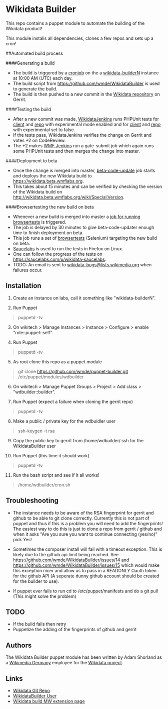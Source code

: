 Wikidata Builder
=========

This repo contains a puppet module to automate the building of the Wikidata product!

This module installs all dependencies, clones a few repos and sets up a cron!

##Automated build process

####Generating a build

* The build is triggered by a [cronjob](https://github.com/addshore/puppet/blob/master/files/wikidatabuilder/cron.sh) on the a [wikidata-builderN](https://wikitech.wikimedia.org/wiki/Nova_Resource:Wikidata-build) instance at 10:00 AM (UTC) each day.
* The build script from https://github.com/wmde/WikidataBuilder is used to generate the build.
* The build is then pushed to a new commit in the [Wikidata repository](https://gerrit.wikimedia.org/r/#/admin/projects/mediawiki/extensions/Wikidata) on Gerrit.

####Testing the build

* After a new commit was made, [WikidataJenkins](http://wikidata-jenkins.wmflabs.org/ci/) runs PHPUnit tests for [client](http://wikidata-jenkins.wmflabs.org/ci/job/wikidata-build-client-tests/) and [repo](http://wikidata-jenkins.wmflabs.org/ci/job/wikidata-build-repo-tests/) with experimental mode enabled and for [client](http://wikidata-jenkins.wmflabs.org/ci/job/wikidata-build-client-tests-nonexperimental/) and [repo](http://wikidata-jenkins.wmflabs.org/ci/job/wikidata-build-repo-tests-nonexperimental/) with experimental set to false.
* If the tests pass, WikidataJenkins verifies the change on Gerrit and votes +2 on CodeReview.
* The +2 makes [WMF Jenkins](https://integration.wikimedia.org/zuul/) run a gate-submit job which again runs some PHPUnit tests and then merges the change into master.

####Deployment to beta

* Once the change is merged into master, [beta-code-update](http://integration.wikimedia.org/ci/job/beta-code-update) job starts and deploys the new Wikidata build to https://wikidata.beta.wmflabs.org.
* This takes about 15 minutes and can be verified by checking the version of the Wikidata build on http://wikidata.beta.wmflabs.org/wiki/Special:Version.

####Browsertesting the new build on beta

* Whenever a new build is merged into master a [job for running browsertests](https://wikidata-jenkins.wmflabs.org/ci/job/wikidata-browsertests-sauce/) is triggered.
* The job is delayed by 30 minutes to give beta-code-updater enough time to finish deployment on beta.
* This job runs a set of [browsertests](https://git.wikimedia.org/tree/mediawiki%2Fextensions%2FWikibase/c4062fdfe5c4349411092a8baf4486454b0a5d59/tests%2Fbrowser) (Selenium) targeting the new build on beta.
* [Saucelabs](https://saucelabs.com/) is used to run the tests in Firefox on Linux.
* One can follow the progress of the tests on https://saucelabs.com/u/wikidata-saucelabs.
* TODO: An email is sent to wikidata-bugs@lists.wikimedia.org when failures occur.

Installation
-----------

1. Create an instance on labs, call it something like "wikidata-builderN".

2. Run Puppet
> puppetd -tv

3. On wikitech > Manage Instances > Instance > Configure > enable "role::puppet::self".

4. Run Puppet
> puppetd -tv

5. As root clone this repo as a puppet module
> git clone https://github.com/wmde/puppet-builder.git /etc/puppet/modules/wdbuilder

6. On wikitech > Manage Puppet Groups > Project > Add class > "wdbuilder::builder".

7. Run Puppet (expect a failure when cloning the gerrit repo)
> puppetd -tv

8. Make a public / private key for the wdbuidler user
> ssh-keygen -t rsa

9. Copy the public key to gerrit from /home/wdbuilder/.ssh for the WikidataBuilder user

10. Run Puppet (this time it should work)
> puppetd -tv

11. Run the bash script and see if it all works!
> /home/wdbuilder/cron.sh

Troubleshooting
-----------

* The instance needs to be aware of the RSA fingerprint for gerrit and github to be able to git clone correctly.
Currently this is not part of puppet and thus if this is a problem you will need to add the fingerprints!
The easiest way to do this is just to clone a repo from gerrit / github and when it asks "Are you sure you want to continue connecting (yes/no)" pick Yes!

* Sometimes the composer install will fail with a timeout exception. This is likely due to the github api limit being reached. See https://github.com/wmde/WikidataBuilder/issues/14 and https://github.com/wmde/WikidataBuilder/issues/15 which would make this exception nicer and allow us to pass in a READONLY Oauth token for the github API (A seperate dunny github account should be created for the builder to use).

* If puppet ever fails to run cd to /etc/puppet/manifests and do a git pull (This might solve the problem)

TODO
-----------

* If the build fails then retry
* Puppetize the adding of the fingerprints of github and gerrit

## Authors

The Wikidata Builder puppet module has been written by Adam Shorland as a [Wikimedia Germany](https://wikimedia.de) employee for the
[Wikidata project](https://wikidata.org/).

## Links

* [Wikidata Git Repo](http://git.wikimedia.org/summary/mediawiki%2Fextensions%2FWikidata)
* [WikidataBuilder User](http://git.wikimedia.org/search/?s=WikidataBuilder&r=mediawiki/extensions/Wikidata&st=AUTHOR&h=refs/heads/master)
* [Wikidata build MW extension page](https://www.mediawiki.org/wiki/Extension:Wikidata_build)
